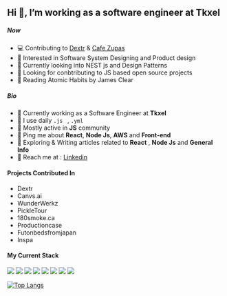 ## Hi 👋, I’m working as a software engineer at **Tkxel** 



##### Now

- 💻 Contributing to [Dextr](https://github.com/dextr-cloud) & [Cafe Zupas](https://github.com/CafeZupas/cafezupas_rewrite_frontend)
- 🚀 Interested in Software System Designing and Product design
- 🌱 Currently looking into NEST js and Design Patterns 
- 💞️ Looking for conbtributing to JS based open source projects
- 📖 Reading Atomic Habits by James Clear



##### Bio

- 💼 Currently working as a Software Engineer at **Tkxel**
- 📆 I use daily ```.js ``` , ```.yml```
- 🦻 Mostly active in **JS** community
- 📢 Ping me about **React**, **Node Js**, **AWS** and **Front-end**
- 🧠 Exploring & Writing articles related to **React** , **Node Js** and **General Info**
- 🚀 Reach me at : [Linkedin](https://www.linkedin.com/in/talhajafar/)


#### Projects Contributed In
- Dextr
- Canvs.ai
- WunderWerkz
- PickleTour
- 180smoke.ca
- Productioncase
- Futonbedsfromjapan
- Inspa


#### My Current Stack

<img src="https://img.icons8.com/plasticine/80/000000/react.png"/> <img src="https://img.icons8.com/fluency/80/000000/node-js.png"/> <img src="https://img.icons8.com/color/80/000000/javascript--v1.png"/> <img src="https://img.icons8.com/color/80/000000/mongodb.png"/> <img src="https://img.icons8.com/color/80/000000/amazon-web-services.png"/> <img src="https://img.icons8.com/color/80/000000/git.png"/> <img src="https://img.icons8.com/color/80/000000/html-5--v1.png"/> <img src="https://img.icons8.com/color/80/000000/css3.png"/> 


<!---
#### Profile


![Talha's GitHub stats](https://github-readme-stats.vercel.app/api?username=TalhaJafar&count_private=true&show_icons=true&theme=slateorange&include_all_commits=true)
--->
[![Top Langs](https://github-readme-stats.vercel.app/api/top-langs/?username=TalhaJafar&layout=compact&show_icons=true&theme=slateorange)](https://github.com/TalhaJafar/github-readme-stats)




<!---
TalhaJafar/TalhaJafar is a ✨ special ✨ repository because its `README.md` (this file) appears on your GitHub profile.
You can click the Preview link to take a look at your changes.
--->
<!-- [![Talha's GitHub stats](https://github-readme-stats.vercel.app/api?username=TalhaJafar)](https://github.com/TalhaJafar/github-readme-stats) -->
